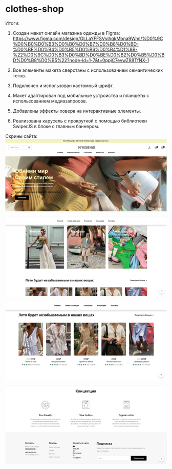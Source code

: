 # clothes-shop
Итоги:

1. Создан макет онлайн магазина одежды в Figma: https://www.figma.com/design/OLLaYFFSVvihqkMbna9WmI/%D0%9C%D0%B0%D0%B3%D0%B0%D0%B7%D0%B8%D0%BD-%D0%BE%D0%B4%D0%B5%D0%B6%D0%B4%D1%8B-%22%D0%9C%D0%B3%D0%BD%D0%BE%D0%B2%D0%B5%D0%BD%D0%B8%D0%B5%22?node-id=1-7&t=0ppjC7evwZ88TfNX-1

2. Все элементы макета сверстаны с использованием семантических тегов.

3. Подключен и использован кастомный шрифт.

4. Макет адаптирован под мобильные устройства и планшеты с использованием медиазапросов.

5. Добавлены эффекты ховера на интерактивные элементы.

6. Реализована карусель с прокруткой с помощью библиотеки SwiperJS в блоке с главным баннером.

Скрины сайта:
![alt text](screen1.png)

![alt text](screen2.png)

![alt text](screen3.png)

![alt text](screen4.png)